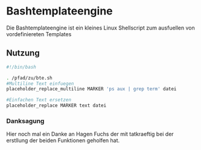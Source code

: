 Bashtemplateengine
==================

Die Bashtemplateengine ist ein kleines Linux Shellscript zum ausfuellen von vordefiniereten Templates

Nutzung
-------
```bash
#!/bin/bash

. /pfad/zu/bte.sh
#Multiline Text einfuegen
placeholder_replace_multiline MARKER 'ps aux | grep term' datei

#Einfachen Text ersetzen
placeholder_replace MARKER text datei
```

### Danksagung
Hier noch mal ein Danke an Hagen Fuchs der mit tatkraeftig bei der erstllung der beiden Funktionen geholfen hat.
